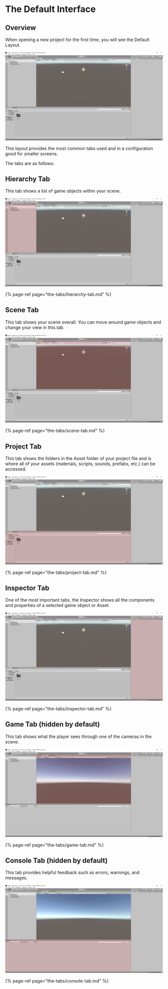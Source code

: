 # The Default Interface

## Overview

When opening a new project for the first time, you will see the Default Layout.

![](../.gitbook/assets/image%20%28114%29.png)

This layout provides the most common tabs used and in a configuration good for smaller screens.

The tabs are as follows:

## **Hierarchy Tab**

This tab shows a list of game objects within your scene.

![](../.gitbook/assets/default-hierarchy2.jpg)

{% page-ref page="the-tabs/hierarchy-tab.md" %}

## **Scene Tab**

This tab shows your scene overall. You can move around game objects and change your view in this tab.

![](../.gitbook/assets/default-scenex.jpg)

{% page-ref page="the-tabs/scene-tab.md" %}

## **Project Tab**

This tab shows the folders in the Asset folder of your project file and is where all of your assets \(materials, scripts, sounds, prefabs, etc.\) can be accessed.

![](../.gitbook/assets/default-projectx.jpg)

{% page-ref page="the-tabs/project-tab.md" %}

## **Inspector Tab**

One of the most important tabs, the Inspector shows all the components and properties of a selected game object or Asset.

![](../.gitbook/assets/default-inspector.jpg)

{% page-ref page="the-tabs/inspector-tab.md" %}

## **Game Tab \(hidden by default\)**

This tab shows what the player sees through one of the cameras in the scene.

![](../.gitbook/assets/default2-gamex.jpg)

{% page-ref page="the-tabs/game-tab.md" %}

## **Console Tab \(hidden by default\)**

This tab provides helpful feedback such as errors, warnings, and messages.

![](../.gitbook/assets/default2-consolex.jpg)

{% page-ref page="the-tabs/console-tab.md" %}



